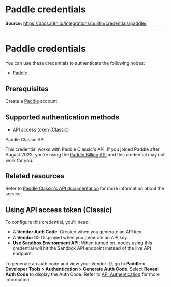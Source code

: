 # Paddle credentials

**Source:** https://docs.n8n.io/integrations/builtin/credentials/paddle/

---

# Paddle credentials

You can use these credentials to authenticate the following nodes:

- [Paddle](../../app-nodes/n8n-nodes-base.paddle/)

## Prerequisites

Create a [Paddle](https://paddle.com/) account.

## Supported authentication methods

- API access token (Classic)

Paddle Classic API

This credential works with Paddle Classic's API. If you joined Paddle after August 2023, you're using the [Paddle Billing API](https://developer.paddle.com/api-reference/overview) and this credential may not work for you.

## Related resources

Refer to [Paddle Classic's API documentation](https://developer.paddle.com/classic/api-reference/1384a288aca7a-api-reference) for more information about the service.

## Using API access token (Classic)

To configure this credential, you'll need:

- A **Vendor Auth Code**: Created when you generate an API key.
- A **Vendor ID**: Displayed when you generate an API key.
- **Use Sandbox Environment API**: When turned on, nodes using this credential will hit the Sandbox API endpoint instead of the live API endpoint.

To generate an auth code and view your Vendor ID, go to **Paddle > Developer Tools > Authentication > Generate Auth Code**. Select **Reveal Auth Code** to display the Auth Code. Refer to [API Authentication](https://developer.paddle.com/classic/api-reference/zg9joji1mzuzotg5-api-authentication) for more information.
